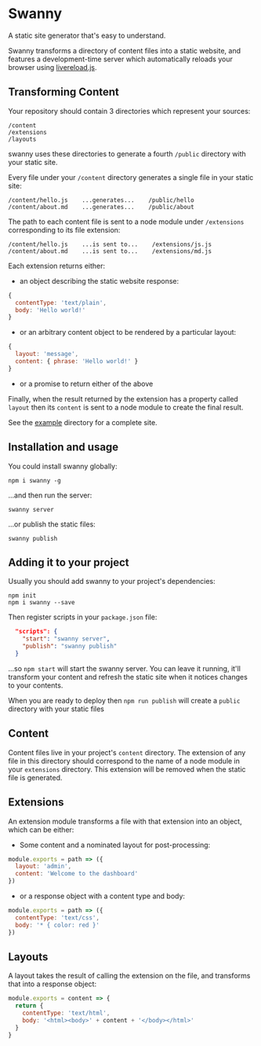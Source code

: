 # Swanny

A static site generator that's easy to understand.

Swanny transforms a directory of content files into a static website, and
features a development-time server which automatically reloads your browser
using [livereload.js](https://github.com/livereload/livereload-js).

## Transforming Content

Your repository should contain 3 directories which represent your sources:

```
/content
/extensions
/layouts
```

swanny uses these directories to generate a fourth `/public` directory with
your static site.

Every file under your `/content` directory generates a single file in your
static site:

```
/content/hello.js    ...generates...    /public/hello
/content/about.md    ...generates...    /public/about
```

The path to each content file is sent to a node module under `/extensions`
corresponding to its file extension:

```
/content/hello.js    ...is sent to...    /extensions/js.js
/content/about.md    ...is sent to...    /extensions/md.js
```

Each extension returns either:

* an object describing the static website response:

```js
{
  contentType: 'text/plain',
  body: 'Hello world!'
}
```

* or an arbitrary content object to be rendered by a particular layout:

```js
{
  layout: 'message',
  content: { phrase: 'Hello world!' }
}
```

* or a promise to return either of the above

Finally, when the result returned by the extension has a property called
`layout` then its `content` is sent to a node module to create the final result.

See the [example](./example) directory for a complete site.

## Installation and usage

You could install swanny globally:

    npm i swanny -g

...and then run the server:

    swanny server

...or publish the static files:

    swanny publish

## Adding it to your project

Usually you should add swanny to your project's dependencies:

    npm init
    npm i swanny --save

Then register scripts in your `package.json` file:

```json
  "scripts": {
    "start": "swanny server",
    "publish": "swanny publish"
  }
```

...so `npm start` will start the swanny server. You can leave it running, it'll
transform your content and refresh the static site when it notices changes to
your contents.

When you are ready to deploy then `npm run publish` will create a `public`
directory with your static files

## Content

Content files live in your project's `content` directory. The extension of any
file in this directory should correspond to the name of a node module in your
`extensions` directory. This extension will be removed when the static file is
generated.

## Extensions

An extension module transforms a file with that extension into an object,
which can be either:

* Some content and a nominated layout for post-processing:

```js
module.exports = path => ({
  layout: 'admin',
  content: 'Welcome to the dashboard'
})
 ```

* or a response object with a content type and body:

```js
module.exports = path => ({
  contentType: 'text/css',
  body: '* { color: red }'
})
```

## Layouts

A layout takes the result of calling the extension on the file, and transforms
that into a response object:

```js
module.exports = content => {
  return {
    contentType: 'text/html',
    body: '<html><body>' + content + '</body></html>'
  }
}
```
